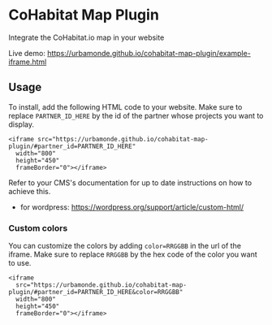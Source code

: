 # CoHabitat Map Plugin

Integrate the CoHabitat.io map in your website

Live demo: https://urbamonde.github.io/cohabitat-map-plugin/example-iframe.html

## Usage

To install, add the following HTML code to your website. Make sure to replace `PARTNER_ID_HERE` by the id of the partner whose projects you want to display.

```
<iframe src="https://urbamonde.github.io/cohabitat-map-plugin/#partner_id=PARTNER_ID_HERE"
  width="800"
  height="450"
  frameBorder="0"></iframe>
```

Refer to your CMS's documentation for up to date instructions on how to achieve this.

- for wordpress: https://wordpress.org/support/article/custom-html/

### Custom colors

You can customize the colors by adding `color=RRGGBB` in the url of the iframe. Make sure to replace `RRGGBB` by the hex code of the color you want to use.

```
<iframe
  src="https://urbamonde.github.io/cohabitat-map-plugin/#partner_id=PARTNER_ID_HERE&color=RRGGBB"
  width="800"
  height="450"
  frameBorder="0"></iframe>
```
